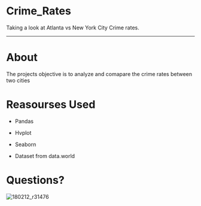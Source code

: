 # Crime_Rates
Taking a look at Atlanta vs New York City Crime rates.
***

# About
The projects objective is to analyze and comapare the crime rates between two cities

# Reasourses Used
* Pandas
* Hvplot
* Seaborn

* Dataset from data.world

# Questions?

![180212_r31476](https://user-images.githubusercontent.com/97075894/157775960-05aab79b-cc05-4556-80ba-d671e2236e5f.gif)
